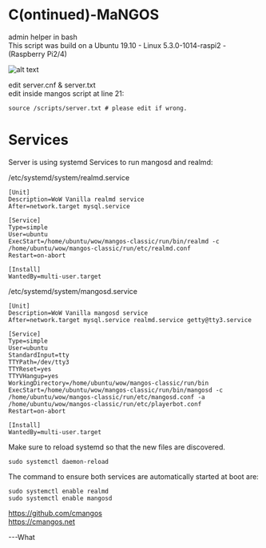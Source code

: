 # C(ontinued)-MaNGOS
admin helper in bash  
This script was build on a Ubuntu 19.10 - Linux 5.3.0-1014-raspi2 - (Raspberry Pi2/4)

![alt text](https://i.imgur.com/KUucM03.png)

edit server.cnf & server.txt  
edit inside mangos script at line 21: 
```
source /scripts/server.txt # please edit if wrong.
```  
# Services
Server is using systemd Services to run mangosd and realmd:  


/etc/systemd/system/realmd.service  

```
[Unit]
Description=WoW Vanilla realmd service
After=network.target mysql.service

[Service]
Type=simple
User=ubuntu
ExecStart=/home/ubuntu/wow/mangos-classic/run/bin/realmd -c /home/ubuntu/wow/mangos-classic/run/etc/realmd.conf
Restart=on-abort

[Install]
WantedBy=multi-user.target
```
/etc/systemd/system/mangosd.service  

```
[Unit]
Description=WoW Vanilla mangosd service
After=network.target mysql.service realmd.service getty@tty3.service

[Service]
Type=simple
User=ubuntu
StandardInput=tty
TTYPath=/dev/tty3
TTYReset=yes
TTYVHangup=yes
WorkingDirectory=/home/ubuntu/wow/mangos-classic/run/bin
ExecStart=/home/ubuntu/wow/mangos-classic/run/bin/mangosd -c /home/ubuntu/wow/mangos-classic/run/etc/mangosd.conf -a /home/ubuntu/wow/mangos-classic/run/etc/playerbot.conf
Restart=on-abort

[Install]
WantedBy=multi-user.target
```
Make sure to reload systemd so that the new files are discovered.
```
sudo systemctl daemon-reload
```
The command to ensure both services are automatically started at boot are:
```
sudo systemctl enable realmd
sudo systemctl enable mangosd
```

https://github.com/cmangos  
https://cmangos.net  





---What
